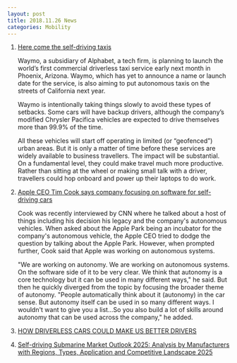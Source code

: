 ```yaml
---
layout: post
title: 2018.11.26 News
categories: Mobility
---
```


1. [Here come the self-driving taxis](https://www.economist.com/gulliver/2018/11/23/here-come-the-self-driving-taxis)

    Waymo, a subsidiary of Alphabet, a tech firm, is planning to launch the world’s first commercial driverless taxi service early next month in Phoenix, Arizona. Waymo, which has yet to announce a name or launch date for the service, is also aiming to put autonomous taxis on the streets of California next year.

    Waymo is intentionally taking things slowly to avoid these types of setbacks. Some cars will have backup drivers, although the company’s modified Chrysler Pacifica vehicles are expected to drive themselves more than 99.9% of the time.

    All these vehicles will start off operating in limited (or “geofenced”) urban areas. But it is only a matter of time before these services are widely available to business travellers. The impact will be substantial. On a fundamental level, they could make travel much more productive. Rather than sitting at the wheel or making small talk with a driver, travellers could hop onboard and power up their laptops to do work.

2. [Apple CEO Tim Cook says company focusing on software for self-driving cars](https://www.indiatoday.in/technology/news/story/apple-ceo-tim-cook-says-company-focusing-on-software-for-self-driving-cars-1394754-2018-11-23)

    Cook was recently interviewed by CNN where he talked about a host of things including his decision his legacy and the company's autonomous vehicles. When asked about the Apple Park being an incubator for the company's autonomous vehicle, the Apple CEO tried to dodge the question by talking about the Apple Park. However, when prompted further, Cook said that Apple was working on autonomous systems.

    "We are working on autonomy. We are working on autonomous systems. On the software side of it to be very clear. We think that autonomy is a core technology but it can be used in many different ways," he said. But then he quickly diverged from the topic by focusing the broader theme of autonomy. "People automatically think about it (autonomy) in the car sense. But autonomy itself can be used in so many different ways. I wouldn't want to give you a list...So you also build a lot of skills around autonomy that can be used across the company," he added.

3. [HOW DRIVERLESS CARS COULD MAKE US BETTER DRIVERS](https://whowhatwhy.org/2018/11/24/how-driverless-cars-could-make-us-better-drivers/)

4. [Self-driving Submarine Market Outlook 2025: Analysis by Manufacturers with Regions, Types, Application and Competitive Landscape 2025](https://oilmarketforecast.com/2018/11/self-driving-submarine-market-outlook-2025-analysis-by-manufacturers-with-regions-types-application-and-competitive-landscape-2025/)